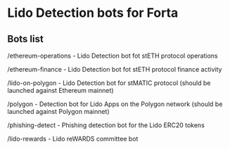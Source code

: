 # Lido Detection bots for Forta

## Bots list

/ethereum-operations - Lido Detection bot fot stETH protocol operations

/ethereum-finance - Lido Detection bot fot stETH protocol finance activity

/lido-on-polygon - Lido Detection bot for stMATIC protocol (should be launched against Ethereum mainnet)

/polygon - Detection bot for Lido Apps on the Polygon network (should be launched against Polygon mainnet)

/phishing-detect - Phishing detection bot for the Lido ERC20 tokens

/lido-rewards - Lido reWARDS committee bot
